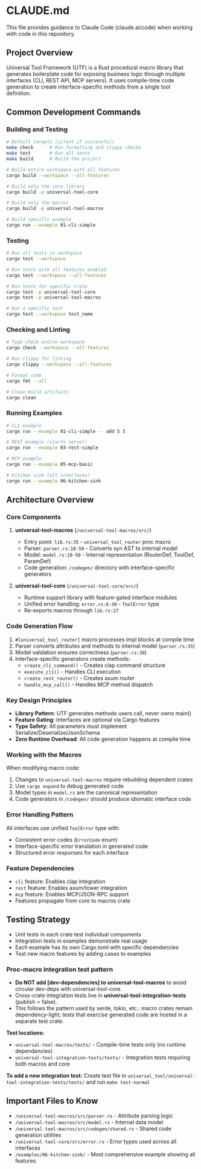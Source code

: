 # CLAUDE.md

This file provides guidance to Claude Code (claude.ai/code) when working with code in this repository.

## Project Overview

Universal Tool Framework (UTF) is a Rust procedural macro library that generates boilerplate code for exposing business logic through multiple interfaces (CLI, REST API, MCP servers). It uses compile-time code generation to create interface-specific methods from a single tool definition.

## Common Development Commands

### Building and Testing
```bash
# Default targets (silent if successful)
make check      # Run formatting and clippy checks
make test       # Run all tests
make build      # Build the project

# Build entire workspace with all features
cargo build --workspace --all-features

# Build only the core library
cargo build -p universal-tool-core

# Build only the macros
cargo build -p universal-tool-macros

# Build specific example
cargo run --example 01-cli-simple
```

### Testing
```bash
# Run all tests in workspace
cargo test --workspace

# Run tests with all features enabled
cargo test --workspace --all-features

# Run tests for specific crate
cargo test -p universal-tool-core
cargo test -p universal-tool-macros

# Run a specific test
cargo test --workspace test_name
```

### Checking and Linting
```bash
# Type check entire workspace
cargo check --workspace --all-features

# Run clippy for linting
cargo clippy --workspace --all-features

# Format code
cargo fmt --all

# Clean build artifacts
cargo clean
```

### Running Examples
```bash
# CLI example
cargo run --example 01-cli-simple -- add 5 3

# REST example (starts server)
cargo run --example 03-rest-simple

# MCP example
cargo run --example 05-mcp-basic

# Kitchen sink (all interfaces)
cargo run --example 06-kitchen-sink
```

## Architecture Overview

### Core Components

1. **universal-tool-macros** (`/universal-tool-macros/src/`)
   - Entry point: `lib.rs:35` - `universal_tool_router` proc macro
   - Parser: `parser.rs:18-50` - Converts syn AST to internal model
   - Model: `model.rs:10-50` - Internal representation (RouterDef, ToolDef, ParamDef)
   - Code generation: `/codegen/` directory with interface-specific generators

2. **universal-tool-core** (`/universal-tool-core/src/`)
   - Runtime support library with feature-gated interface modules
   - Unified error handling: `error.rs:6-30` - `ToolError` type
   - Re-exports macros through `lib.rs:27`

### Code Generation Flow

1. `#[universal_tool_router]` macro processes impl blocks at compile time
2. Parser converts attributes and methods to internal model (`parser.rs:35`)
3. Model validation ensures correctness (`parser.rs:38`)
4. Interface-specific generators create methods:
   - `create_cli_command()` - Creates clap command structure
   - `execute_cli()` - Handles CLI execution
   - `create_rest_router()` - Creates axum router
   - `handle_mcp_call()` - Handles MCP method dispatch

### Key Design Principles

- **Library Pattern**: UTF generates methods users call, never owns main()
- **Feature Gating**: Interfaces are optional via Cargo features
- **Type Safety**: All parameters must implement Serialize/Deserialize/JsonSchema
- **Zero Runtime Overhead**: All code generation happens at compile time

### Working with the Macros

When modifying macro code:
1. Changes to `universal-tool-macros` require rebuilding dependent crates
2. Use `cargo expand` to debug generated code
3. Model types in `model.rs` are the canonical representation
4. Code generators in `/codegen/` should produce idiomatic interface code

### Error Handling Pattern

All interfaces use unified `ToolError` type with:
- Consistent error codes (`ErrorCode` enum)
- Interface-specific error translation in generated code
- Structured error responses for each interface

### Feature Dependencies

- `cli` feature: Enables clap integration
- `rest` feature: Enables axum/tower integration  
- `mcp` feature: Enables MCP/JSON-RPC support
- Features propagate from core to macros crate

## Testing Strategy

- Unit tests in each crate test individual components
- Integration tests in examples demonstrate real usage
- Each example has its own Cargo.toml with specific dependencies
- Test new macro features by adding cases to examples

### Proc-macro integration test pattern

- **Do NOT add [dev-dependencies] to universal-tool-macros** to avoid circular dev-deps with universal-tool-core.
- Cross-crate integration tests live in **universal-tool-integration-tests** (publish = false).
- This follows the pattern used by serde, tokio, etc.: macro crates remain dependency-light; tests that exercise generated code are hosted in a separate test crate.

**Test locations:**
- `universal-tool-macros/tests/` - Compile-time tests only (no runtime dependencies)
- `universal-tool-integration-tests/tests/` - Integration tests requiring both macros and core

**To add a new integration test:**
Create test file in `universal_tool/universal-tool-integration-tests/tests/` and run `make test-normal`

## Important Files to Know

- `/universal-tool-macros/src/parser.rs` - Attribute parsing logic
- `/universal-tool-macros/src/model.rs` - Internal data model
- `/universal-tool-macros/src/codegen/shared.rs` - Shared code generation utilities
- `/universal-tool-core/src/error.rs` - Error types used across all interfaces
- `/examples/06-kitchen-sink/` - Most comprehensive example showing all features
